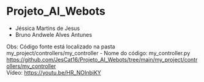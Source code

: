 # Projeto_AI_Webots

- Jéssica Martins de Jesus
- Bruno Andwele Alves Antunes

Obs: Código fonte está localizado na pasta my_project/controllers/my_controller - Nome do código: my_controller.py<br>
https://github.com/JesCat16/Projeto_AI_Webots/tree/main/my_project/controllers/my_controller<br>
Vídeo: https://youtu.be/HR_NOInbjKY

